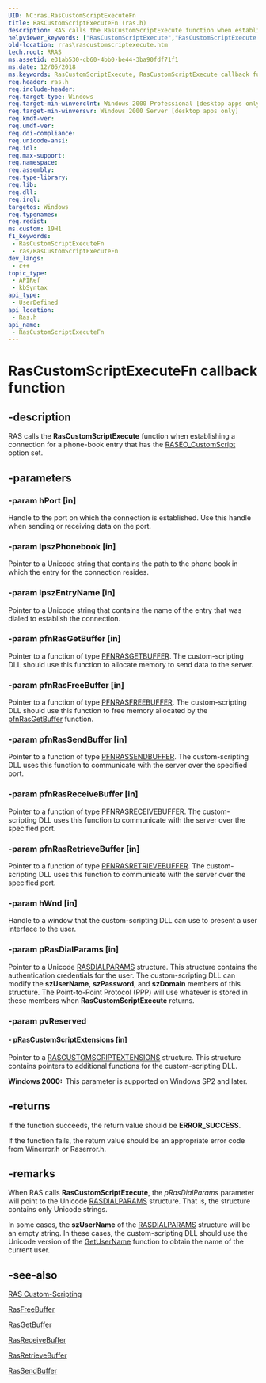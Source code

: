 ```yaml
---
UID: NC:ras.RasCustomScriptExecuteFn
title: RasCustomScriptExecuteFn (ras.h)
description: RAS calls the RasCustomScriptExecute function when establishing a connection for a phone-book entry that has the RASEO_CustomScript option set.
helpviewer_keywords: ["RasCustomScriptExecute","RasCustomScriptExecute callback function [RAS]","RasCustomScriptExecuteFn","RasCustomScriptExecuteFn callback","_ras_rascustomscriptexecute","ras/RasCustomScriptExecute","rras.rascustomscriptexecute"]
old-location: rras\rascustomscriptexecute.htm
tech.root: RRAS
ms.assetid: e31ab530-cb60-4bb0-be44-3ba90fdf71f1
ms.date: 12/05/2018
ms.keywords: RasCustomScriptExecute, RasCustomScriptExecute callback function [RAS], RasCustomScriptExecuteFn, RasCustomScriptExecuteFn callback, _ras_rascustomscriptexecute, ras/RasCustomScriptExecute, rras.rascustomscriptexecute
req.header: ras.h
req.include-header: 
req.target-type: Windows
req.target-min-winverclnt: Windows 2000 Professional [desktop apps only]
req.target-min-winversvr: Windows 2000 Server [desktop apps only]
req.kmdf-ver: 
req.umdf-ver: 
req.ddi-compliance: 
req.unicode-ansi: 
req.idl: 
req.max-support: 
req.namespace: 
req.assembly: 
req.type-library: 
req.lib: 
req.dll: 
req.irql: 
targetos: Windows
req.typenames: 
req.redist: 
ms.custom: 19H1
f1_keywords:
 - RasCustomScriptExecuteFn
 - ras/RasCustomScriptExecuteFn
dev_langs:
 - c++
topic_type:
 - APIRef
 - kbSyntax
api_type:
 - UserDefined
api_location:
 - Ras.h
api_name:
 - RasCustomScriptExecuteFn
---
```


# RasCustomScriptExecuteFn callback function


## -description

RAS calls the 
<b>RasCustomScriptExecute</b> function when establishing a connection for a phone-book entry that has the 
<a href="/previous-versions/windows/desktop/legacy/aa377274(v=vs.85)">RASEO_CustomScript</a> option set.

## -parameters

### -param hPort [in]

Handle to the port on which the connection is established. Use this handle when sending or receiving data on the port.

### -param lpszPhonebook [in]

Pointer to a Unicode string that contains the path to the phone book in which the entry for the connection resides.

### -param lpszEntryName [in]

Pointer to a Unicode string that contains the name of the entry that was dialed to establish the connection.

### -param pfnRasGetBuffer [in]

Pointer to a function of type 
<a href="/windows/desktop/api/ras/nc-ras-pfnrasgetbuffer">PFNRASGETBUFFER</a>. The custom-scripting DLL should use this function to allocate memory to send data to the server.

### -param pfnRasFreeBuffer [in]

Pointer to a function of type 
<a href="/windows/desktop/api/ras/nc-ras-pfnrasfreebuffer">PFNRASFREEBUFFER</a>. The custom-scripting DLL should use this function to free memory allocated by the 
<a href="/windows/desktop/api/ras/nc-ras-pfnrasgetbuffer">pfnRasGetBuffer</a> function.

### -param pfnRasSendBuffer [in]

Pointer to a function of type 
<a href="/windows/desktop/api/ras/nc-ras-pfnrassendbuffer">PFNRASSENDBUFFER</a>. The custom-scripting DLL uses this function to communicate with the server over the specified port.

### -param pfnRasReceiveBuffer [in]

Pointer to a function of type 
<a href="/windows/desktop/api/ras/nc-ras-pfnrasreceivebuffer">PFNRASRECEIVEBUFFER</a>. The custom-scripting DLL uses this function to communicate with the server over the specified port.

### -param pfnRasRetrieveBuffer [in]

Pointer to a function of type 
<a href="/windows/desktop/api/ras/nc-ras-pfnrasretrievebuffer">PFNRASRETRIEVEBUFFER</a>. The custom-scripting DLL uses this function to communicate with the server over the specified port.

### -param hWnd [in]

Handle to a window that the custom-scripting DLL can use to present a user interface to the user.

### -param pRasDialParams [in]

Pointer to a Unicode 
<a href="/previous-versions/windows/desktop/legacy/aa377238(v=vs.85)">RASDIALPARAMS</a> structure. This structure contains the authentication credentials for the user. The custom-scripting DLL can modify the <b>szUserName</b>, <b>szPassword</b>, and <b>szDomain</b> members of this structure. The Point-to-Point Protocol (PPP) will use whatever is stored in these members when 
<b>RasCustomScriptExecute</b> returns.

### -param pvReserved

#### - pRasCustomScriptExtensions [in]

Pointer to a 
<a href="/previous-versions/windows/desktop/legacy/aa376738(v=vs.85)">RASCUSTOMSCRIPTEXTENSIONS</a> structure. This structure contains pointers to additional functions for the custom-scripting DLL.

<b>Windows 2000:  </b>This parameter is supported on Windows SP2 and later.

## -returns

If the function succeeds, the return value should be <b>ERROR_SUCCESS</b>.

If the function fails, the return value should be an appropriate error code from Winerror.h or Raserror.h.

## -remarks

When RAS calls 
<b>RasCustomScriptExecute</b>, the <i>pRasDialParams</i> parameter will point to the Unicode 
<a href="/previous-versions/windows/desktop/legacy/aa377238(v=vs.85)">RASDIALPARAMS</a> structure. That is, the structure contains only Unicode strings.

In some cases, the <b>szUserName</b> of the 
<a href="/previous-versions/windows/desktop/legacy/aa377238(v=vs.85)">RASDIALPARAMS</a> structure will be an empty string. In these cases, the custom-scripting DLL should use the Unicode version of the 
<a href="/windows/desktop/DirectShow/iamtimelineobj-getusername">GetUserName</a> function to obtain the name of the current user.

## -see-also

<a href="/windows/desktop/RRAS/ras-custom-scripting">RAS Custom-Scripting</a>



<a href="/windows/desktop/api/ras/nc-ras-pfnrasfreebuffer">RasFreeBuffer</a>



<a href="/windows/desktop/api/ras/nc-ras-pfnrasgetbuffer">RasGetBuffer</a>



<a href="/windows/desktop/api/ras/nc-ras-pfnrasreceivebuffer">RasReceiveBuffer</a>



<a href="/windows/desktop/api/ras/nc-ras-pfnrasretrievebuffer">RasRetrieveBuffer</a>



<a href="/windows/desktop/api/ras/nc-ras-pfnrassendbuffer">RasSendBuffer</a>

